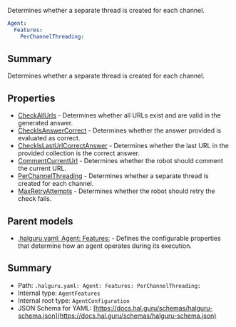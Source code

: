 <!--
title: PerChannelThreading
description: Determines whether a separate thread is created for each channel.
version: 1.0.0+25fc8f082de2f56e87f65fbff9a2d27efdda0971
generated: true
date: 2025-04-06
node: This file is generated by the command-line program: `halguru manual --generate-docs`
-->


Determines whether a separate thread is created for each channel.

```yaml
Agent:
  Features:
    PerChannelThreading:
```

## Summary

Determines whether a separate thread is created for each channel.

## Properties

* [CheckAllUrls]((halguru)-agent-features-checkallurls.md) - Determines whether all URLs exist and are valid in the generated answer.
* [CheckIsAnswerCorrect]((halguru)-agent-features-checkisanswercorrect.md) - Determines whether the answer provided is evaluated as correct.
* [CheckIsLastUrlCorrectAnswer]((halguru)-agent-features-checkislasturlcorrectanswer.md) - Determines whether the last URL in the provided collection is the correct answer.
* [CommentCurrentUrl]((halguru)-agent-features-commentcurrenturl.md) - Determines whether the robot should comment the current URL.
* [PerChannelThreading]((halguru)-agent-features-perchannelthreading.md) - Determines whether a separate thread is created for each channel.
* [MaxRetryAttempts]((halguru)-agent-features-maxretryattempts.md) - Determines whether the robot should retry the check fails.

## Parent models

* [.halguru.yaml: Agent: Features:]((halguru)-agent-features.md) - Defines the configurable properties that determine how an agent operates during its execution.

## Summary

* Path: `.halguru.yaml: Agent: Features: PerChannelThreading:`
* Internal type: `AgentFeatures`
* Internal root type: `AgentConfiguration`
* JSON Schema for YAML: [https://docs.hal.guru/schemas/halguru-schema.json](https://docs.hal.guru/schemas/halguru-schema.json)
